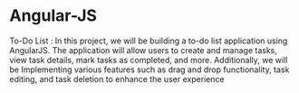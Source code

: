 # Angular-JS
To-Do  List :
In this project, we will be building a to-do list application using AngularJS. The application will allow users to create and manage tasks, view task details, mark tasks as completed, and more. Additionally, we will be Implementing various features such as drag and drop functionality, task editing, and task deletion to enhance the user experience

